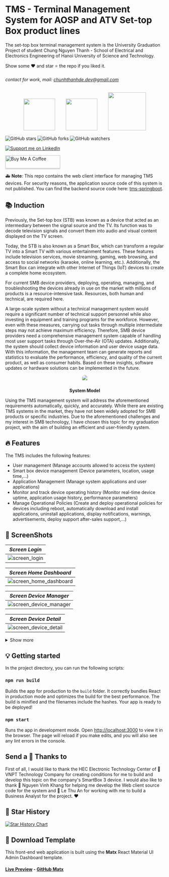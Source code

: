 # TMS - Terminal Management System for AOSP and ATV Set-top Box product lines

The set-top box terminal management system is the University Graduation Project of student Chung Nguyen Thanh - School of Electrical and Electronics Engineering of Hanoi University of Science and Technology.

Show some ❤️ and star ⭐ the repo if you liked it.

###### contact for work, mail: chunhthanhde.dev@gmail.com

<p align="center">
  <img src="media/logo/box.png" height="100px" style="margin-right: 30px;" />
  <img src="media/logo/database-management.png" height="100px" style="margin-right: 30px;" />
  <img src="media/logo/aosp-atv.png" height="120px" />
</p>

![GitHub stars](https://img.shields.io/github/stars/TV-Box-Support/tms-reactjs?style=social)
![GitHub forks](https://img.shields.io/github/forks/TV-Box-Support/tms-reactjs?style=social)
![GitHub watchers](https://img.shields.io/github/watchers/TV-Box-Support/tms-reactjs?style=social)

<a href="https://www.linkedin.com/in/chunhthanhde/">
  <img src="https://img.shields.io/badge/Support-Recommend%2FEndorse%20me%20on%20Linkedin-blue?style=for-the-badge&logo=linkedin" alt="Support me on LinkedIn" />
</a>

<br>

<a href="https://www.buymeacoffee.com/chunhthanhde" target="_blank"><img src="https://www.buymeacoffee.com/assets/img/custom_images/yellow_img.png" alt="Buy Me A Coffee" style="height: 41px !important;width: 174px !important;box-shadow: 0px 3px 2px 0px rgba(190, 190, 190, 0.5) !important;-webkit-box-shadow: 0px 3px 2px 0px rgba(190, 190, 190, 0.5) !important;" ></a>

🚑 **Note**: This repo contains the web client interface for managing TMS devices. For security reasons, the application source code of this system is not published. You can find the backend source code here: [tms-springboot](https://github.com/ChunhThanhDe/tms-springboot).

## 📚 Induction

Previously, the Set-top box (STB) was known as a device that acted as an intermediary between the signal source and the TV. Its function was to decode television signals and convert them into audio and visual content displayed on the TV screen.

Today, the STB is also known as a Smart Box, which can transform a regular TV into a Smart TV with various entertainment features. These features include television services, movie streaming, gaming, web browsing, and access to social networks (karaoke, online learning, etc.). Additionally, the Smart Box can integrate with other Internet of Things (IoT) devices to create a complete home ecosystem.

For current SMB device providers, deploying, operating, managing, and troubleshooting the devices already in use on the market with millions of products is a resource-intensive task. Resources, both human and technical, are required here.

A large-scale system without a technical management system would require a significant number of technical support personnel while also investing in equipment and training programs for the workforce. However, even with these measures, carrying out tasks through multiple intermediate steps may not achieve maximum efficiency. Therefore, SMB device providers need a comprehensive management system capable of handling most user support tasks through Over-the-Air (OTA) updates. Additionally, the system should collect device information and user device usage data. With this information, the management team can generate reports and statistics to evaluate the performance, efficiency, and quality of the current product, as well as consumer habits. Based on these insights, software updates or hardware solutions can be implemented in the future.

<div style="display: flex; justify-content: center;">
  <div style="border-radius: 20px; overflow: hidden; padding-bottom: 10px;">
    <img src="media/img/System_Model.png" style="max-height: 300px;">
  </div>
</div>

<p align="center"><strong>System Model</strong></p>

Using the TMS management system will address the aforementioned requirements automatically, quickly, and accurately. While there are existing TMS systems in the market, they have not been widely adopted for SMB products or specific industries. Due to the aforementioned challenges and my interest in SMB technology, I have chosen this topic for my graduation project, with the aim of building an efficient and user-friendly system.

## 🔥 Features

The TMS includes the following features:

- User management (Manage accounts allowed to access the system)
- Smart box device management (Device parameters, location, usage time,...)
- Application Management (Manage system applications and user applications)
- Monitor and track device operating history (Monitor real-time device uptime, application usage history, performance parameters)
- Manage Operational Policies (Create and deploy operational policies for devices including reboot, automatically download and install applications, uninstall applications, display notifications, warnings, advertisements, deploy support after-sales support,...)

## 💎 ScreenShots

|                   _Screen Login_                    |
| :-------------------------------------------------: |
| ![screen_login](media/screenshots/screen_login.png) |

|                        _Screen Home Dashboard_                        |
| :-------------------------------------------------------------------: |
| ![screen_home_dashboard](media/screenshots/screen_home_dashboard.png) |

|                        _Screen Device Manager_                        |
| :-------------------------------------------------------------------: |
| ![screen_device_manager](media/screenshots/screen_device_manager.png) |

|                       _Screen Device Detail_                        |
| :-----------------------------------------------------------------: |
| ![screen_device_detail](media/screenshots/screen_device_detail.png) |

<details>
  <summary> Show more </summary>

|                          _Screen Application Manager_                           |
| :-----------------------------------------------------------------------------: |
| ![screen_application_manager](media/screenshots/screen_application_manager.png) |

|                        _Screen Policy Manager_                        |
| :-------------------------------------------------------------------: |
| ![screen_policy_manager](media/screenshots/screen_policy_manager.png) |

|                 _Screen Analytics Function 1_                 |
| :-----------------------------------------------------------: |
| ![screen_analytics1](media/screenshots/screen_analytics1.png) |

|                 _Screen Analytics Function 2_                 |
| :-----------------------------------------------------------: |
| ![screen_analytics2](media/screenshots/screen_analytics2.png) |

|                       _Screen Print Report_                       |
| :---------------------------------------------------------------: |
| ![screen_print_report](media/screenshots/screen_print_report.png) |

|                       _Screen User Manager_                       |
| :---------------------------------------------------------------: |
| ![screen_user_manager](media/screenshots/screen_user_manager.png) |

|                        _Screen Profile Manager_                         |
| :---------------------------------------------------------------------: |
| ![screen_profile_manager](media/screenshots/screen_profile_manager.png) |

</details>

## 💡 Getting started

In the project directory, you can run the following scripts:

### `npm run build`

Builds the app for production to the `build` folder.
It correctly bundles React in production mode and optimizes the build for the best performance.
The build is minified and the filenames include the hashes.
Your app is ready to be deployed!

### `npm start`

Runs the app in development mode.
Open [http://localhost:3000](http://localhost:3000) to view it in the browser.
The page will reload if you make edits, and you will also see any lint errors in the console.

## Send a 💝 Thanks to
First of all, I would like to thank the HEC Electronic Technology Center of 🏢 VNPT Technology Company for creating conditions for me to build and develop this topic on the company's SmartBox 3 device. I would also like to thank 💝 Nguyen Vinh Khang for helping me develop the Web client source code for the system and 💝 Le Thu An for working with me to build a Business Analyst for the project. ❤️

## 🌟 Star History

<a href="https://star-history.com/#TV-Box-Support/Spotify-With-Flutter&Date">
 <picture>
   <source media="(prefers-color-scheme: dark)" srcset="https://api.star-history.com/svg?repos=TV-Box-Support/tms-reactjs&type=Date&theme=dark" />
   <source media="(prefers-color-scheme: light)" srcset="https://api.star-history.com/svg?repos=TV-Box-Support/tms-reactjs&type=Date" />
   <img alt="Star History Chart" src="https://api.star-history.com/svg?repos=TV-Box-Support/tms-reactjs&type=Date" />
 </picture>
</a>

## 🔷 Download Template

This front-end web application is built using the **Matx** React Material UI Admin Dashboard template.

#### [Live Preview](https://matx-react-free.netlify.app/) - [GitHub Matx](https://github.com/uilibrary/matx-react)
